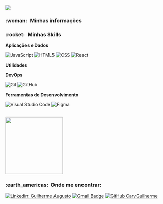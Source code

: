 ![](https://komarev.com/ghpvc/?username=""&color=006bed)

<h3> :woman: &nbsp;Minhas informações </h3>

<h3> :rocket: &nbsp;Minhas Skills </h3>

**Aplicações e Dados**


  ![JavaScript](https://img.shields.io/badge/-JavaScript-333333?style=flat&logo=javascript)
  ![HTML5](https://img.shields.io/badge/-HTML5-333333?style=flat&logo=HTML5)
  ![CSS](https://img.shields.io/badge/-CSS-333333?style=flat&logo=CSS3&logoColor=1572B6)
  ![React](https://img.shields.io/badge/-React-333333?style=flat&logo=react)

**Utilidades**

**DevOps**

  ![Git](https://img.shields.io/badge/-Git-333333?style=flat&logo=git)
  ![GitHub](https://img.shields.io/badge/-GitHub-333333?style=flat&logo=github)

**Ferramentas de Desenvolvimento**

  ![Visual Studio Code](https://img.shields.io/badge/-Visual%20Studio%20Code-333333?style=flat&logo=visual-studio-code&logoColor=007ACC)
  ![Figma](https://img.shields.io/badge/-Figma-333333?style=flat&logo=figma&logoColor=007ACC)

<br/>

<a href="https://github.com/CarvGuilherme" >
  <img height="180em" src="https://github-readme-stats.vercel.app/api?username=luanvictorms&theme=dracula&show_icons=true" />
</a>

<br/>

<h3> :earth_americas: &nbsp;Onde me encontrar: </h3> 

[![Linkedin: Guilherme Augusto](https://img.shields.io/badge/-USERNAME-blue?style=flat-square&logo=Linkedin&logoColor=white&link=https://www.linkedin.com/in/guilherme-augusto-de-carvalho-785290208/)](https://www.linkedin.com/in/guilherme-augusto-de-carvalho-785290208/)
[![Gmail Badge](https://img.shields.io/badge/-seuemail@email.com-006bed?style=flat-square&logo=Gmail&logoColor=white&link=mailto:guiaugustocarvalho@gmail.com)](mailto:guiaugustocarvalho@gmail.com)
[![GitHub CarvGuilherme]( https://img.shields.io/github/followers/""?label=follow&style=social)](https://github.com/CarvGuilherme)
